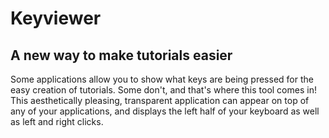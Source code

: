 # Keyviewer
## A new way to make tutorials easier

Some applications allow you to show what keys are being pressed for the easy creation of tutorials. Some don't, and that's where this tool comes in! This aesthetically pleasing, transparent application can appear on top of any of your applications, and displays the left half of your keyboard as well as left and right clicks. 
